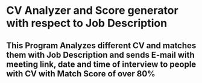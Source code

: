 # CV Analyzer and Score generator with respect to Job Description
## This Program Analyzes different CV and matches them with Job Description and sends E-mail with meeting link, date and time of interview to people with CV with Match Score of over 80%
